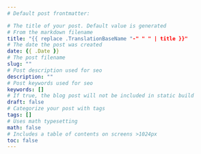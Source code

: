 ```yaml
---
# Default post frontmatter:

# The title of your post. Default value is generated
# From the markdown filename
title: "{{ replace .TranslationBaseName "-" " " | title }}"
# The date the post was created
date: {{ .Date }}
# The post filename
slug: ""
# Post description used for seo
description: ""
# Post keywords used for seo
keywords: []
# If true, the blog post will not be included in static build
draft: false
# Categorize your post with tags
tags: []
# Uses math typesetting
math: false
# Includes a table of contents on screens >1024px
toc: false
---
```

